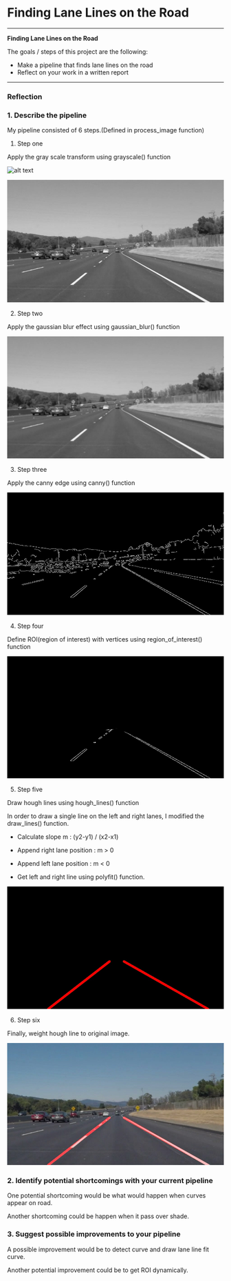 # **Finding Lane Lines on the Road** 

---

**Finding Lane Lines on the Road**

The goals / steps of this project are the following:
* Make a pipeline that finds lane lines on the road
* Reflect on your work in a written report


[//]: # (Image References)

[image1]: ./test_images/solidWhiteCurve.jpg "Original image"
[image2]: ./test_images_output/gray_solidWhiteCurve.jpg "Gray scale image"
[image3]: ./test_images_output/blur_solidWhiteCurve.jpg "Gaussian blur image"
[image4]: ./test_images_output/canny_solidWhiteCurve.jpg "Canny edge image"
[image5]: ./test_images_output/roi_solidWhiteCurve.jpg "ROI image"
[image6]: ./test_images_output/hough_solidWhiteCurve.jpg "Hough line image"
[image7]: ./test_images_output/weighted_solidWhiteCurve.jpg "Weighted image"

---

### Reflection

### 1. Describe the pipeline

My pipeline consisted of 6 steps.(Defined in process_image function)

1. Step one

Apply the gray scale transform using grayscale() function

![alt text][image1]

![alt text][image2]

2. Step two

Apply the gaussian blur effect using gaussian_blur() function

![alt text][image3]

3. Step three

Apply the canny edge using canny() function

![alt text][image4]

4. Step four

Define ROI(region of interest) with vertices using region_of_interest() function

![alt text][image5]

5. Step five

Draw hough lines using hough_lines() function

In order to draw a single line on the left and right lanes, I modified the draw_lines() function.

* Calculate slope m : (y2-y1) / (x2-x1)

* Append right lane position : m > 0

* Append left lane position : m < 0

* Get left and right line using polyfit() function.

![alt text][image6]

6. Step six

Finally, weight hough line to original image.

![alt text][image7]


### 2. Identify potential shortcomings with your current pipeline


One potential shortcoming would be what would happen when curves appear on road.

Another shortcoming could be happen when it pass over shade.


### 3. Suggest possible improvements to your pipeline

A possible improvement would be to detect curve and draw lane line fit curve.

Another potential improvement could be to get ROI dynamically. 

